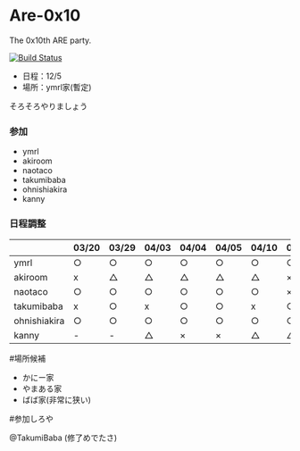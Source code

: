 Are-0x10
========

The 0x10th ARE party.

[![Build Status](https://travis-ci.org/AreKai/Are-0x10.svg)](https://travis-ci.org/AreKai/Are-0x10)

- 日程：12/5
- 場所：ymrl家(暫定)

そろそろやりましょう


### 参加
- ymrl
- akiroom
- naotaco
- takumibaba
- ohnishiakira
- kanny

### 日程調整

||03/20|03/29|04/03|04/04|04/05|04/10|04/11|04/12|
|---|---|---|---|---|---|---|---|---|
|ymrl|○|○|○|○|○|○|○|○|
|akiroom|x|△|△|△|△|△|×|×|
|naotaco|○|○|○|○|○|○|×|△|
|takumibaba|x|○|x|○|○|x|○|○|
|ohnishiakira|○|○|○|○|○|○|○|○|
|kanny|-|-|△|×|×|△|△|△|

#場所候補

- かにー家
- やまある家
- ばば家(非常に狭い)

#参加しろや

@TakumiBaba (修了めでたさ)
